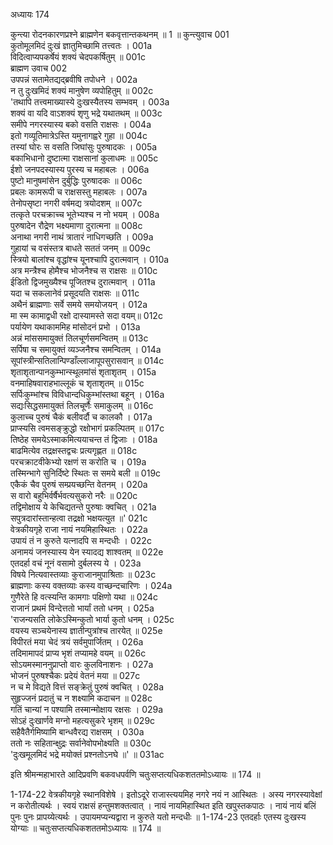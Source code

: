 अध्यायः 174

कुन्त्या रोदनकारणप्रश्ने ब्राह्मणेन बकवृत्तान्तकथनम् ॥ 1 ॥
कुन्त्युवाच 	001  
कुतोमूलमिदं दुःखं ज्ञातुमिच्छामि तत्त्वतः ।	001a  
विदित्वाप्यपकर्षेयं शक्यं चेदपकर्षितुम् ॥	001c  
ब्राह्मण उवाच 	002  
उपपन्नं सतामेतद्यद्ब्रवीषि तपोधने ।	002a  
न तु दुःखमिदं शक्यं मानुषेण व्यपोहितुम् ॥	002c  
\'तथापि तत्त्वमाख्यास्ये दुःखस्यैतस्य सम्भवम् ।	003a  
शक्यं वा यदि वाऽशक्यं शृणु भद्रे यथातथम् ॥	003c  
समीपे नगरस्यास्य बको वसति राक्षसः ।	004a  
इतो गव्यूतिमात्रेऽस्ति यमुनागह्वरे गुहा ॥	004c  
तस्यां घोरः स वसति जिघांसुः पुरुषादकः ।	005a  
बकाभिधानो दुष्टात्मा राक्षसानां कुलाधमः ॥	005c  
ईशो जनपदस्यास्य पुरस्य च महाबलः ।	006a  
पुष्टो मानुषमांसेन दुर्बुद्धिः पुरुषादकः ॥	006c  
प्रबलः कामरूपी च राक्षसस्तु महाबलः ।	007a  
तेनोपसृष्टा नगरी वर्षमद्य त्रयोदशम् ॥	007c  
तत्कृते परचक्राच्च भूतेभ्यश्च न नो भयम् ।	008a  
पुरुषादेन रौद्रेण भक्ष्यमाणा दुरात्मना ॥	008c  
अनाथा नगरी नाथं त्रातारं नाधिगच्छति ।	009a  
गुहायां च वसंस्तत्र बाधते सततं जनम् ॥	009c  
स्त्रियो बालांश्च वृद्धांश्च यूनश्चापि दुरात्मवान् ।	010a  
अत्र मन्त्रैश्च होमैश्च भोजनैश्च स राक्षसः ॥	010c  
ईडितो द्विजमुख्यैश्च पूजितश्च दुरात्मवान् ।	011a  
यदा च सकलानेवं प्रसूदयति राक्षसः ॥	011c  
अथैनं ब्राह्मणाः सर्वे समये समयोजयन् ।	012a  
मा स्म कामाद्वधी रक्षो दास्यामस्ते सदा वयम्॥	012c  
पर्यायेण यथाकाममिह मांसोदनं प्रभो ।	013a  
अन्नं मांससमायुक्तं तिलचूर्णसमन्वितम् ॥	013c  
सर्पिषा च समायुक्तं व्यञ्जनैश्च समन्वितम् ।	014a  
सूपांस्त्रीन्सतिलान्पिण्डाँल्लाजापूपसुरासवान् ॥	014c  
शृताशृतान्पानकुम्भान्स्थूलमांसं शृताशृतम् ।	015a  
वनमाहिषवाराहभाल्लूकं च शृताशृतम् ॥	015c  
सर्पिःकुम्भांश्च विविधान्दधिकुम्भांस्तथा बहून् ।	016a  
सद्यःसिद्धसमायुक्तं तिलचूर्णैः समाकुलम् ॥	016c  
कुलाच्च पुरुषं चैकं बलीवर्दौ च कालकौ ।	017a  
प्राप्स्यसि त्वमसङ्क्रुद्धो रक्षोभागं प्रकल्पितम् ॥	017c  
तिष्ठेह समयेऽस्माकमित्ययाचन्त तं द्विजाः ।	018a  
बाढमित्येव तद्रक्षस्तद्वचः प्रत्यगृह्णत ॥	018c  
परचक्राटवीकेभ्यो रक्षणं स करोति च ।	019a  
तस्मिन्भागे सुनिर्दिष्टे स्थितः स समये बली ॥	019c  
एकैकं चैव पुरुषं सम्प्रयच्छन्ति वेतनम् ।	020a  
स वारो बहुभिर्वर्षैर्भवत्यसुकरो नरैः ॥	020c  
तद्विमोक्षाय ये केचिद्यतन्ते पुरुषाः क्वचित् ।	021a  
सपुत्रदारांस्तान्हत्वा तद्रक्षो भक्षयत्युत ॥\'	021c  
वेत्रकीयगृहे राजा नायं नयमिहास्थितः ।	022a  
उपायं तं न कुरुते यत्नादपि स मन्दधीः ।	022c  
अनामयं जनस्यास्य येन स्यादद्य शाश्वतम् ॥	022e  
एतदर्हा वचं नूनं वसामो दुर्बलस्य ये ।	023a  
विषये नित्यवास्तव्याः कुराजानमुपाश्रिताः ॥	023c  
ब्राह्मणाः कस्य वक्तव्याः कस्य वाच्छन्दचारिणः ।	024a  
गुणैरेते हि वत्स्यन्ति कामगाः पक्षिणो यथा ॥	024c  
राजानं प्रथमं विन्देत्ततो भार्यां ततो धनम् ।	025a  
\'राजन्यसति लोकेऽस्मिन्कुतो भार्या कुतो धनम् ।	025c  
वयस्य सञ्चयेनास्य ज्ञातीन्पुत्रांश्च तारयेत् ॥	025e  
विपीरतं मया चेदं त्रयं सर्वमुपार्जितम् ।	026a  
तदिमामापदं प्राप्य भृशं तप्यामहे वयम् ॥	026c  
सोऽयमस्माननुप्राप्तो वारः कुलविनाशनः ।	027a  
भोजनं पुरुषश्चैकः प्रदेयं वेतनं मया ॥	027c  
न च मे विद्यते वित्तं सङ्क्रेतुं पुरुषं क्वचित् ।	028a  
सुहृज्जनं प्रदातुं च न शक्ष्यामि कदाचन ॥	028c  
गतिं चान्यां न पश्यामि तस्मान्मोक्षाय रक्षसः ।	029a  
सोऽहं दुःखार्णवे मग्नो महत्यसुकरे भृशम् ॥	029c  
सहैवैतैर्गमिष्यामि बान्धवैरद्य राक्षसम् ।	030a  
ततो नः सहितान्क्षुद्रः सर्वानेवोपभोक्ष्यति ॥	030c  
\'दुःखमूलमिदं भद्रे मयोक्तं प्रश्नतोऽनघे ॥\' ॥	031ac  

इति श्रीमन्महाभारते आदिप्रवणि बकवधपर्वणि चतुःसप्तत्यधिकशततमोऽध्यायः ॥ 174 ॥

1-174-22 वेत्रकीयगृहे स्थानविशेषे । इतोऽदूरे राजास्त्ययमिह नगरे नयं न आस्थितः । अस्य नगरस्यावेक्षां न करोतीत्यर्थः । स्वयं राक्षसं हन्तुमशक्तत्वात् । नायं नायमिहास्थित इति खपुस्तकपाठः । नायं नायं बलिं पुनः पुनः प्रापय्येत्यर्थः । उपायमप्यन्यद्वारा न कुरुते यतो मन्दधीः ॥ 1-174-23 एतदर्हाः एतस्य दुःखस्य योग्याः ॥ चतुःसप्तत्यधिकशततमोऽध्यायः ॥ 174 ॥
